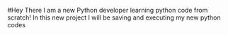 #Hey There I am a new Python developer learning python code from scratch! 
In this new project I will be saving and executing my new python codes
